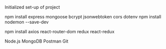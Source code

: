 <!-- Day : 01 -->
Initialized set-up of project
<!-- Backend requirement -->
npm install express mongoose bcrypt jsonwebtoken cors dotenv
npm install nodemon --save-dev
<!-- Frontend requirement -->
npm install axios react-router-dom redux react-redux
<!-- Devlopement Tools -->
Node.js
MongoDB
Postman
Git
